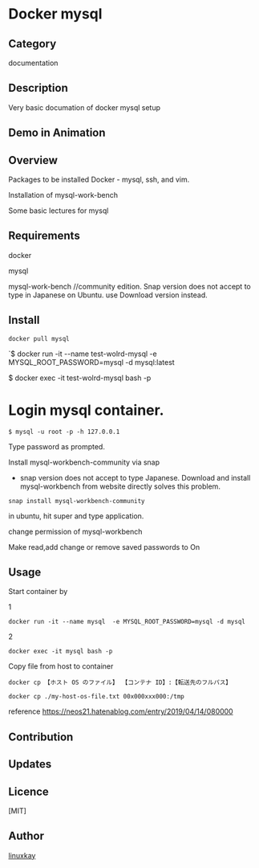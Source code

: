 # Docker mysql 

## Category

documentation

## Description

Very basic documation of docker mysql setup

## Demo in Animation

## Overview

Packages to be installed Docker - mysql, ssh, and vim.

Installation of mysql-work-bench

Some basic lectures for mysql

## Requirements

docker

mysql

mysql-work-bench //community edition. Snap version does not accept to type in Japanese on Ubuntu. use Download version instead.

## Install

`docker pull mysql`

`$ docker run -it --name test-wolrd-mysql -e MYSQL_ROOT_PASSWORD=mysql -d mysql:latest

$ docker exec -it test-wolrd-mysql bash -p

# Login mysql container.

`$ mysql -u root -p -h 127.0.0.1`

Type password as prompted.

Install mysql-workbench-community via snap

* snap version does not accept to type Japanese. Download and install mysql-workbench from website directly solves this problem.

`snap install mysql-workbench-community`

in ubuntu, hit super and type application.


change permission of mysql-workbench

Make read,add change or remove saved passwords to On

## Usage

Start container by

1

`docker run -it --name mysql  -e MYSQL_ROOT_PASSWORD=mysql -d mysql`

2

`docker exec -it mysql bash -p`

Copy file from host to container

`docker cp 【ホスト OS のファイル】 【コンテナ ID】:【転送先のフルパス】`

`docker cp ./my-host-os-file.txt 00x000xxx000:/tmp`

reference
https://neos21.hatenablog.com/entry/2019/04/14/080000

## Contribution

## Updates

## Licence
[MIT]

## Author

[linuxkay](https://github.com/linuxkay)
